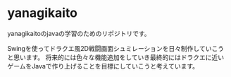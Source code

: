 # yanagikaito

yanagikaitoのjavaの学習のためのリポジトリです。

Swingを使ってドラクエ風2D戦闘画面シュミレーションを日々制作していこうと思います。
将来的には色々な機能追加をしていき最終的にはドラクエに近いゲームをJavaで作り上げることを目標にしていこうと考えています。
